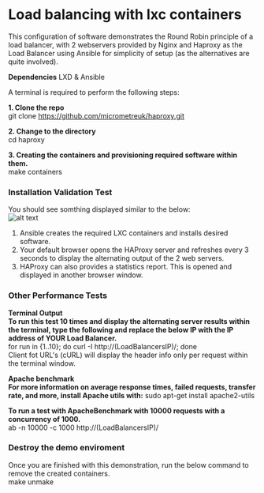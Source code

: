 # Load balancing with lxc containers 

This configuration of software demonstrates the Round Robin principle of a load balancer, with 2 webservers provided by Nginx and Haproxy as the Load Balancer using Ansible for simplicity of setup (as the alternatives are quite involved).  

**Dependencies**
LXD & Ansible

A terminal is required to perform the following steps:

**1. Clone the repo**  
git clone https://github.com/micrometreuk/haproxy.git

**2. Change to the directory**  
cd haproxy

**3. Creating the containers and provisioning required software within them.**  
make containers 

### Installation Validation Test  


You should see somthing displayed similar to the below:  
![alt text](https://github.com/micrometreuk/haproxy/blob/master/media/demo-0.gif)  


1. Ansible creates the required LXC containers and installs desired software.
2. Your default browser opens the HAProxy server and refreshes every 3 seconds to display the alternating output of the 2 web servers.
3. HAProxy can also provides a statistics report. This is opened and displayed in another browser window.   


### Other Performance Tests  
**Terminal Output**  
**To run this test 10 times and display the alternating server results within the terminal, type the following and replace the below IP with the IP address of YOUR Load Balancer.**  
for run in {1..10}; do curl -I http://(LoadBalancersIP)/; done  
Client fot URL's (cURL) will display the header info only per request within the terminal window.  
  
**Apache benchmark**  
**For more information on average response times, failed requests, transfer rate, and more, install Apache utils with:**
sudo apt-get install apache2-utils

**To run a test with ApacheBenchmark with 10000 requests with a concurrency of 1000.**  
ab -n 10000 -c 1000 http://(LoadBalancersIP)/

### Destroy the demo enviroment
Once you are finished with this demonstration, run the below command to remove the created containers.  
make unmake
